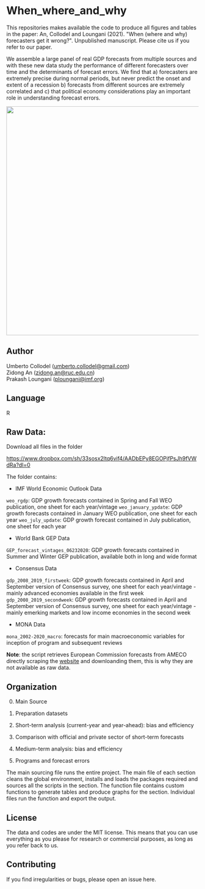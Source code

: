 # When_where_and_why

This repositories makes available the code to produce all figures and tables in the paper:
An, Collodel and Loungani (2021). "When (where and why) forecasters get it wrong?". Unpublished manuscript.
Please cite us if you refer to our paper.

We assemble a large panel of real GDP forecasts from multiple sources and with these new data study the performance of different forecasters over time and the determinants of forecast errors. We find that a) forecasters are extremely precise during normal periods, but never predict the onset and extent of a recession b) forecasts from different sources are extremely correlated and c) that political economy considerations play an important role in understanding forecast errors.

<img src="https://user-images.githubusercontent.com/33840988/166443754-619390d8-b898-4bcb-8e15-0d9acbf211d6.jpg" width="600" />



## Author

Umberto Collodel (umberto.collodel@gmail.com) <br/>
Zidong An (zidong.an@ruc.edu.cn) <br/>
Prakash Loungani (ploungani@imf.org)

## Language

R

## Raw Data:

Download all files in the folder

https://www.dropbox.com/sh/33sosx2ltq6vif4/AADbEPy8EGOPjfPsJh9fVWdRa?dl=0


The folder contains:

* IMF World Economic Outlook Data

`weo_rgdp`: GDP growth forecasts contained in Spring and Fall WEO publication, one sheet for each year/vintage 
`weo_january_ypdate`: GDP growth forecasts contained in January WEO publication, one sheet for each year
`weo_july_update`: GDP growth forecast contained in July publication, one sheet for each year

* World Bank GEP Data

`GEP_forecast_vintages_06232020`: GDP growth forecasts contained in Summer and Winter GEP publication, available both in long and wide format

* Consensus Data

`gdp_2008_2019_firstweek`:  GDP growth forecasts contained in April and September version of Consensus survey, one sheet for each year/vintage - mainly advanced economies available in the first week <br/>
`gdp_2008_2019_secondweek`:  GDP growth forecasts contained in April and September version of Consensus survey, one sheet for each year/vintage - mainly emerking markets and low income economies in the second week

* MONA Data

`mona_2002-2020_macro`: forecasts for main macroeconomic variables for inception of program and subsequent reviews


**Note**: the script retrieves European Commission forecasts from AMECO directly scraping the [website](https://ec.europa.eu/info/business-economy-euro/indicators-statistics/economic-databases/macro-economic-database-ameco/ameco-archive_en") and downloanding them, this is why they are not available as raw data.



## Organization

0. Main Source

1. Preparation datasets

2. Short-term analysis (current-year and year-ahead): bias and efficiency

3. Comparison with official and private sector of short-term forecasts 

4. Medium-term analysis: bias and efficiency

5. Programs and forecast errors

The main sourcing file runs the entire project.
The main file of each section cleans the global environment, installs and loads the packages required 
and sources all the scripts in the section. The function file contains custom functions to generate tables and produce graphs for the section. Individual files run the function and export the output.


## License

The data and codes are under the MIT license. This means that you can use everything as you please for research or commercial purposes, as long as you refer back to us.

## Contributing

If you find irregularities or bugs, please open an issue here.